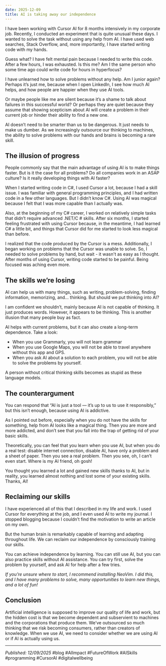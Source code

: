 ```yaml
---
date: 2025-12-09
title: AI is taking away our independence
---
```

I have been working with Cursor AI for 8 months intensively in my corporate job. Recently, I conducted an experiment that is quite unusual these days. I wanted to solve the task without using any help from AI. I have used web searches, Stack Overflow, and, more importantly, I have started writing code with my hands.

Guess what? I have felt mental pain because I needed to write this code. After a few hours, I was exhausted. Is this me? Am I the same person who some time ago could write code for hours in hyperfocus?

I have unlearned how to solve problems without any help. Am I junior again? Perhaps it’s just me, because when I open LinkedIn, I see how much AI helps, and how people are happier when they use AI tools.

Or maybe people like me are silent because it’s a shame to talk about failures in this successful world? Or perhaps they are quiet because they assume that showing scepticism about AI will create a problem in their current job or hinder their ability to find a new one.

AI doesn’t need to be smarter than us to be dangerous. It just needs to make us dumber. As we increasingly outsource our thinking to machines, the ability to solve problems with our hands and brains is becoming a rare skill.

## The illusion of progress

People commonly say that the main advantage of using AI is to make things faster. But is it the case for all problems? Do all companies work in an ASAP culture? Is it really developing things with AI faster?

When I started writing code in C#, I used Cursor a lot, because I had a skill issue. I was familiar with general programming principles, and I had written code in a few other languages. But I didn’t know C#. Using AI was magical because I felt that I was more capable than I actually was.

Also, at the beginning of my C# career, I worked on relatively simple tasks that didn’t require advanced .NET/C # skills. After six months, I started feeling frustrated with using Cursor because, in the meantime, I had learned C# a little bit, and things that Cursor did for me started to look less magical than before.

I realized that the code produced by the Cursor is a mess. Additionally, I began working on problems that the Cursor was unable to solve. So, I needed to solve problems by hand, but wait - it wasn't as easy as I thought. After months of using Cursor, writing code started to be painful. Being focused was aching even more.

## The skills we’re losing

AI can help us with many things, such as writing, problem-solving, finding information, memorizing, and… thinking. But should we put thinking into AI?

I am confident we shouldn’t, mainly because AI is not capable of thinking. It just produces words. However, it appears to be thinking. This is another illusion that many people buy as fact.

AI helps with current problems, but it can also create a long-term dependence. Take a look:

- When you use Grammarly, you will not learn grammar
- When you use Google Maps, you will not be able to travel anywhere without this app and GPS.
- When you ask AI about a solution to each problem, you will not be able to solve the problems by yourself.

A person without critical thinking skills becomes as stupid as these language models.

## The counterargument

You can respond that “AI is just a tool — it’s up to us to use it responsibly,” but this isn’t enough, because using AI is addictive.

As I pointed out before, especially when you do not have the skills for something, help from AI looks like a magical thing. Then you are more and more addicted, and don’t see that you fall into the trap of getting rid of your basic skills.

Theoretically, you can feel that you learn when you use AI, but when you do a real test: disable internet connection, disable AI, have only a problem and a sheet of paper. Then you see a real problem. Then you see, oh, I can’t even start. Where is my AI friend, oh gosh!

You thought you learned a lot and gained new skills thanks to AI, but in reality, you learned almost nothing and lost some of your existing skills. Thanks, AI!

## Reclaiming our skills

I have experienced all of this that I described in my life and work. I used Cursor for everything at the job, and I even used AI to write my journal. I stopped blogging because I couldn’t find the motivation to write an article on my own.

But the human brain is remarkably capable of learning and adapting throughout life. We can reclaim our independence by consciously training our skills.

You can achieve independence by learning. You can still use AI, but you can also practice skills without AI assistance. You can try first, solve the problem by yourself, and ask AI for help after a few tries.

_If you’re unsure where to start, I recommend installing NeoVim. I did this, and I have many problems to solve, many opportunities to learn new things, and a lot of fun!_

## Conclusion

Artificial intelligence is supposed to improve our quality of life and work, but the hidden cost is that we become dependent and subservient to machines and the corporations that produce them. We’ve outsourced so much thinking that we risk becoming consumers, rather than creators of knowledge. When we use AI, we need to consider whether we are using AI or if AI is actually using us.

---
*Published: 12/09/2025* #blog #AIImpact #FutureOfWork #AISkills #programming #CursorAI #digitalwellbeing
